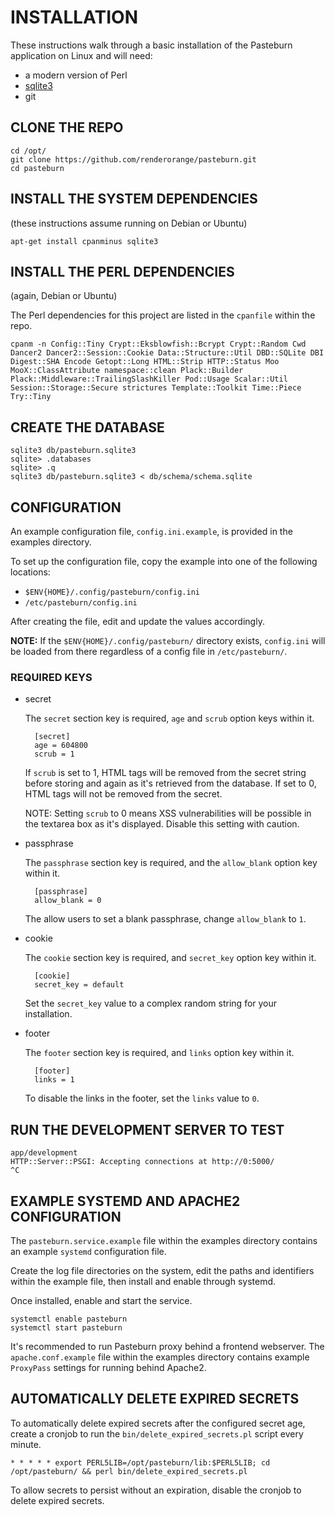 # INSTALLATION

These instructions walk through a basic installation of the Pasteburn application on Linux and will need:

- a modern version of Perl
- [sqlite3](https://sqlite.org/index.html)
- git

## CLONE THE REPO

    cd /opt/
    git clone https://github.com/renderorange/pasteburn.git
    cd pasteburn

## INSTALL THE SYSTEM DEPENDENCIES

(these instructions assume running on Debian or Ubuntu)

    apt-get install cpanminus sqlite3

## INSTALL THE PERL DEPENDENCIES

(again, Debian or Ubuntu)

The Perl dependencies for this project are listed in the `cpanfile` within the repo.

    cpanm -n Config::Tiny Crypt::Eksblowfish::Bcrypt Crypt::Random Cwd Dancer2 Dancer2::Session::Cookie Data::Structure::Util DBD::SQLite DBI Digest::SHA Encode Getopt::Long HTML::Strip HTTP::Status Moo MooX::ClassAttribute namespace::clean Plack::Builder Plack::Middleware::TrailingSlashKiller Pod::Usage Scalar::Util Session::Storage::Secure strictures Template::Toolkit Time::Piece Try::Tiny

## CREATE THE DATABASE

    sqlite3 db/pasteburn.sqlite3
    sqlite> .databases
    sqlite> .q
    sqlite3 db/pasteburn.sqlite3 < db/schema/schema.sqlite

## CONFIGURATION

An example configuration file, `config.ini.example`, is provided in the examples directory.

To set up the configuration file, copy the example into one of the following locations:

- `$ENV{HOME}/.config/pasteburn/config.ini`
- `/etc/pasteburn/config.ini`

After creating the file, edit and update the values accordingly.

**NOTE:** If the `$ENV{HOME}/.config/pasteburn/` directory exists, `config.ini` will be loaded from there regardless of a config file in `/etc/pasteburn/`.

### REQUIRED KEYS

- secret

    The `secret` section key is required, `age` and `scrub` option keys within it.

        [secret]
        age = 604800
        scrub = 1

    If `scrub` is set to 1, HTML tags will be removed from the secret string before storing and again as it's retrieved from the database.  If set to 0, HTML tags will not be removed from the secret.

    NOTE: Setting `scrub` to 0 means XSS vulnerabilities will be possible in the textarea box as it's displayed.  Disable this setting with caution.

- passphrase

    The `passphrase` section key is required, and the `allow_blank` option key within it.

        [passphrase]
        allow_blank = 0

    The allow users to set a blank passphrase, change `allow_blank` to `1`.

- cookie

    The `cookie` section key is required, and `secret_key` option key within it.

        [cookie]
        secret_key = default

    Set the `secret_key` value to a complex random string for your installation.

- footer

    The `footer` section key is required, and `links` option key within it.

        [footer]
        links = 1

    To disable the links in the footer, set the `links` value to `0`.

## RUN THE DEVELOPMENT SERVER TO TEST

    app/development
    HTTP::Server::PSGI: Accepting connections at http://0:5000/
    ^C

## EXAMPLE SYSTEMD AND APACHE2 CONFIGURATION

The `pasteburn.service.example` file within the examples directory contains an example `systemd` configuration file.

Create the log file directories on the system, edit the paths and identifiers within the example file, then install and enable through systemd.

Once installed, enable and start the service.

    systemctl enable pasteburn
    systemctl start pasteburn

It's recommended to run Pasteburn proxy behind a frontend webserver.  The `apache.conf.example` file within the examples directory contains example `ProxyPass` settings for running behind Apache2.

## AUTOMATICALLY DELETE EXPIRED SECRETS

To automatically delete expired secrets after the configured secret age, create a cronjob to run the `bin/delete_expired_secrets.pl` script every minute.

    * * * * * export PERL5LIB=/opt/pasteburn/lib:$PERL5LIB; cd /opt/pasteburn/ && perl bin/delete_expired_secrets.pl

To allow secrets to persist without an expiration, disable the cronjob to delete expired secrets.
